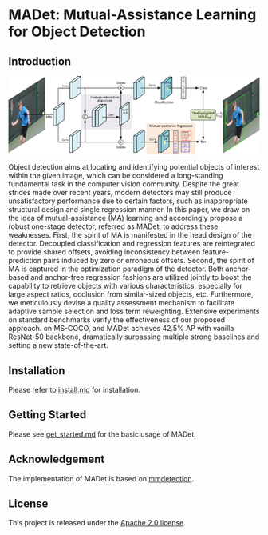 # MADet: Mutual-Assistance Learning for Object Detection

## Introduction

![demo image](resources/madet.jpg)

Object detection aims at locating and identifying potential objects of interest within the given image, 
which can be considered a long-standing fundamental task in the computer vision community. Despite the 
great strides made over recent years, modern detectors may still produce unsatisfactory performance due 
to certain factors, such as inappropriate structural design and single regression manner. In this paper, 
we draw on the idea of mutual-assistance (MA) learning and accordingly propose a robust one-stage detector, 
referred as MADet, to address these weaknesses. First, the spirit of MA is manifested in the head design 
of the detector. Decoupled classification and regression features are reintegrated to provide shared offsets, 
avoiding inconsistency between feature-prediction pairs induced by zero or erroneous offsets. Second, the spirit 
of MA is captured in the optimization paradigm of the detector. Both anchor-based and anchor-free regression 
fashions are utilized jointly to boost the capability to retrieve objects with various characteristics, especially for 
large aspect ratios, occlusion from similar-sized objects, etc. Furthermore, we meticulously devise a quality 
assessment mechanism to facilitate adaptive sample selection and loss term reweighting. Extensive experiments on
standard benchmarks verify the effectiveness of our proposed approach. on MS-COCO, and MADet achieves 42.5% AP 
with vanilla ResNet-50 backbone, dramatically surpassing multiple strong baselines and setting a new state-of-the-art.

## Installation

Please refer to [install.md](docs/install.md) for installation.

## Getting Started

Please see [get_started.md](docs/get_started.md) for the basic usage of MADet.

## Acknowledgement

The implementation of MADet is based on [mmdetection](https://github.com/open-mmlab/mmdetection).

## License

This project is released under the [Apache 2.0 license](LICENSE).